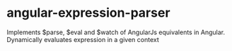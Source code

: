 # angular-expression-parser
Implements $parse, $eval and $watch of AngularJs equivalents in Angular. Dynamically evaluates expression in a given context
